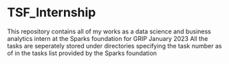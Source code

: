 # TSF_Internship
This repository contains all of my works as a data science and business analytics intern at the Sparks foundation for GRIP January 2023
All the tasks are seperately stored under directories specifying the task number as of in the tasks list provided by the Sparks foundation
